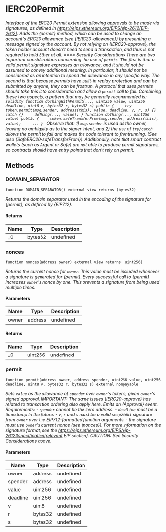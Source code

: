 # IERC20Permit

_Interface of the ERC20 Permit extension allowing approvals to be made via signatures, as defined in https://eips.ethereum.org/EIPS/eip-2612[EIP-2612]. Adds the \{permit\} method, which can be used to change an account&#39;s ERC20 allowance (see \{IERC20-allowance\}) by presenting a message signed by the account. By not relying on \{IERC20-approve\}, the token holder account doesn&#39;t need to send a transaction, and thus is not required to hold Ether at all. ==== Security Considerations There are two important considerations concerning the use of `permit`. The first is that a valid permit signature expresses an allowance, and it should not be assumed to convey additional meaning. In particular, it should not be considered as an intention to spend the allowance in any specific way. The second is that because permits have built-in replay protection and can be submitted by anyone, they can be frontrun. A protocol that uses permits should take this into consideration and allow a `permit` call to fail. Combining these two aspects, a pattern that may be generally recommended is: `solidity function doThingWithPermit(..., uint256 value, uint256 deadline, uint8 v, bytes32 r, bytes32 s) public {     try token.permit(msg.sender, address(this), value, deadline, v, r, s) {} catch {}     doThing(..., value); } function doThing(..., uint256 value) public {     token.safeTransferFrom(msg.sender, address(this), value);     ... } ` Observe that: 1) `msg.sender` is used as the owner, leaving no ambiguity as to the signer intent, and 2) the use of `try/catch` allows the permit to fail and makes the code tolerant to frontrunning. (See also \{SafeERC20-safeTransferFrom\}). Additionally, note that smart contract wallets (such as Argent or Safe) are not able to produce permit signatures, so contracts should have entry points that don&#39;t rely on permit._

## Methods

### DOMAIN_SEPARATOR

```solidity
function DOMAIN_SEPARATOR() external view returns (bytes32)
```

_Returns the domain separator used in the encoding of the signature for \{permit\}, as defined by \{EIP712\}._

#### Returns

| Name | Type    | Description |
| ---- | ------- | ----------- |
| \_0  | bytes32 | undefined   |

### nonces

```solidity
function nonces(address owner) external view returns (uint256)
```

_Returns the current nonce for `owner`. This value must be included whenever a signature is generated for \{permit\}. Every successful call to \{permit\} increases `owner`&#39;s nonce by one. This prevents a signature from being used multiple times._

#### Parameters

| Name  | Type    | Description |
| ----- | ------- | ----------- |
| owner | address | undefined   |

#### Returns

| Name | Type    | Description |
| ---- | ------- | ----------- |
| \_0  | uint256 | undefined   |

### permit

```solidity
function permit(address owner, address spender, uint256 value, uint256 deadline, uint8 v, bytes32 r, bytes32 s) external nonpayable
```

_Sets `value` as the allowance of `spender` over `owner`&#39;s tokens, given `owner`&#39;s signed approval. IMPORTANT: The same issues \{IERC20-approve\} has related to transaction ordering also apply here. Emits an \{Approval\} event. Requirements: - `spender` cannot be the zero address. - `deadline` must be a timestamp in the future. - `v`, `r` and `s` must be a valid `secp256k1` signature from `owner` over the EIP712-formatted function arguments. - the signature must use `owner`&#39;s current nonce (see \{nonces\}). For more information on the signature format, see the https://eips.ethereum.org/EIPS/eip-2612#specification[relevant EIP section]. CAUTION: See Security Considerations above._

#### Parameters

| Name     | Type    | Description |
| -------- | ------- | ----------- |
| owner    | address | undefined   |
| spender  | address | undefined   |
| value    | uint256 | undefined   |
| deadline | uint256 | undefined   |
| v        | uint8   | undefined   |
| r        | bytes32 | undefined   |
| s        | bytes32 | undefined   |
